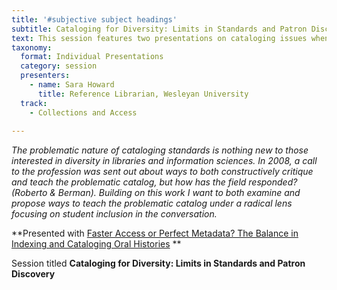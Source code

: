 ```yaml
---
title: '#subjective subject headings'
subtitle: Cataloging for Diversity: Limits in Standards and Patron Discovery
text: This session features two presentations on cataloging issues when taking diversity and inclusion into account.
taxonomy:
  format: Individual Presentations
  category: session
  presenters:
    - name: Sara Howard
	  title: Reference Librarian, Wesleyan University
  track:
    - Collections and Access
  
---
```

_The problematic nature of cataloging standards is nothing new to those interested in diversity in libraries and information sciences. In 2008, a call to the profession was sent out about ways to both constructively critique and teach the problematic catalog, but how has the field responded? (Roberto & Berman). Building on this work I want to both examine and propose ways to teach the problematic catalog under a radical lens focusing on student inclusion in the conversation._

**Presented with [Faster Access or Perfect Metadata? The Balance in Indexing and Cataloging Oral Histories](/program/sessions/Faster-Access-or-Perfect-Metadata-The-Balance-in-Indexing-and-Cataloging-Oral-Histories) **

Session titled **Cataloging for Diversity: Limits in Standards and Patron Discovery**
